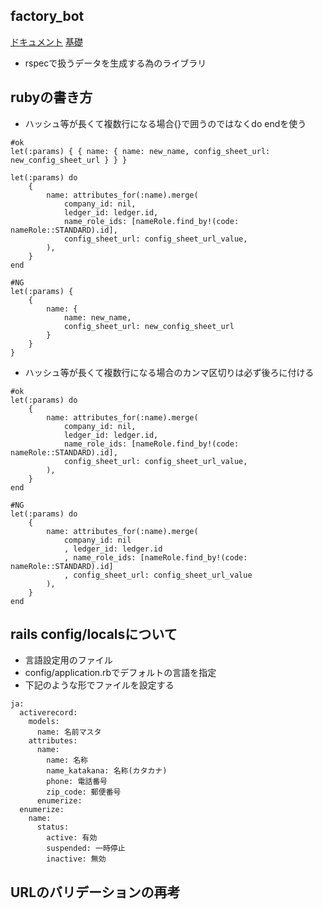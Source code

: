 ## factory_bot
[ドキュメント](https://www.rubydoc.info/gems/factory_bot/6.2.0)
[基礎](https://qiita.com/piggydev/items/32717b6c382272e2134e)
- rspecで扱うデータを生成する為のライブラリ


## rubyの書き方
- ハッシュ等が長くて複数行になる場合{}で囲うのではなくdo endを使う
```
#ok
let(:params) { { name: { name: new_name, config_sheet_url: new_config_sheet_url } } }

let(:params) do
    {
        name: attributes_for(:name).merge(
            company_id: nil,
            ledger_id: ledger.id,
            name_role_ids: [nameRole.find_by!(code: nameRole::STANDARD).id],
            config_sheet_url: config_sheet_url_value,
        ),
    }
end

#NG
let(:params) { 
    { 
        name: { 
            name: new_name, 
            config_sheet_url: new_config_sheet_url 
        } 
    } 
}
```

- ハッシュ等が長くて複数行になる場合のカンマ区切りは必ず後ろに付ける
```
#ok
let(:params) do
    {
        name: attributes_for(:name).merge(
            company_id: nil,
            ledger_id: ledger.id,
            name_role_ids: [nameRole.find_by!(code: nameRole::STANDARD).id],
            config_sheet_url: config_sheet_url_value,
        ),
    }
end

#NG
let(:params) do
    {
        name: attributes_for(:name).merge(
            company_id: nil
            , ledger_id: ledger.id
            , name_role_ids: [nameRole.find_by!(code: nameRole::STANDARD).id]
            , config_sheet_url: config_sheet_url_value
        ),
    }
end
```

## rails config/localsについて
- 言語設定用のファイル
- config/application.rbでデフォルトの言語を指定
- 下記のような形でファイルを設定する
```
ja:
  activerecord:
    models:
      name: 名前マスタ
    attributes:
      name:
        name: 名称
        name_katakana: 名称(カタカナ)
        phone: 電話番号
        zip_code: 郵便番号
      enumerize:
  enumerize:
    name:
      status:
        active: 有効
        suspended: 一時停止
        inactive: 無効
```

## URLのバリデーションの再考